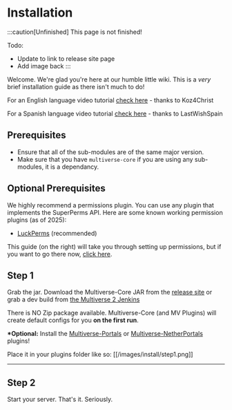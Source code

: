 # Installation

:::caution[Unfinished]
This page is not finished!

Todo:
 - Update to link to release site page
 - Add image back
:::

Welcome. We're glad you're here at our humble little wiki. This is a _very_ brief installation guide as there isn't much to do!

For an English language video tutorial [check here](http://www.youtube.com/watch?v=CN0MA_TykSk) - thanks to Koz4Christ

For a Spanish language video tutorial [check here](http://www.youtube.com/watch?v=VJYISGaFuCw) - thanks to LastWishSpain

## Prerequisites
- Ensure that all of the sub-modules are of the same major version.
- Make sure that you have `multiverse-core` if you are using any sub-modules, it is a dependancy.

## Optional Prerequisites
We highly recommend a permissions plugin. You can use any plugin that implements the SuperPerms API. Here are some known working permission plugins (as of 2025):

 - [LuckPerms](https://www.spigotmc.org/resources/luckperms-an-advanced-permissions-plugin.28140/) (recommended)

This guide (on the right) will take you through setting up permissions, but if you want to go there now, [click here](permissions).
## Step 1
Grab the jar.
Download the Multiverse-Core JAR from the [release site](http://dev.bukkit.org/projects/multiverse-core/files/) or grab a dev build from [the Multiverse 2 Jenkins](http://ci.onarandombox.com/job/Multiverse-Core/)

There is NO Zip package available. Multiverse-Core (and MV Plugins) will create default configs for you __on the first run__.

__*Optional:__ Install the [Multiverse-Portals](https://github.com/Multiverse/Multiverse-Core/wiki/Install-(Portals)) or [Multiverse-NetherPortals](https://github.com/Multiverse/Multiverse-Core/wiki/Install-(NetherPortals)) plugins!

Place it in your plugins folder like so:
[[/images/install/step1.png]]

---

## Step 2
Start your server. That's it. Seriously.